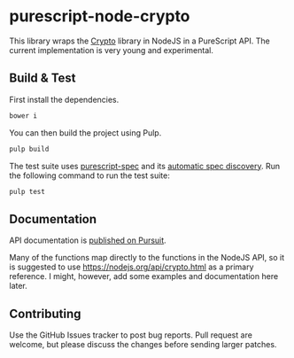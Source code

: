 # purescript-node-crypto

This library wraps the [Crypto](https://nodejs.org/api/crypto.html) library
in NodeJS in a PureScript API. The current implementation is very young and
experimental.

## Build & Test

First install the dependencies.

```bash
bower i
```

You can then build the project using Pulp.

```bash
pulp build
```

The test suite uses [purescript-spec](https://github.com/owickstrom/purescript-spec)
and its [automatic spec discovery](https://github.com/owickstrom/purescript-spec-discovery).
Run the following command to run the test suite:

```bash
pulp test
```

## Documentation

API documentation is [published on Pursuit](http://pursuit.purescript.org/packages/purescript-node-crypto).

Many of the functions map directly to the functions in the NodeJS API, so it
is suggested to use https://nodejs.org/api/crypto.html as a primary
reference. I might, however, add some examples and documentation here later.

## Contributing

Use the GitHub Issues tracker to post bug reports. Pull request are welcome,
but please discuss the changes before sending larger patches.